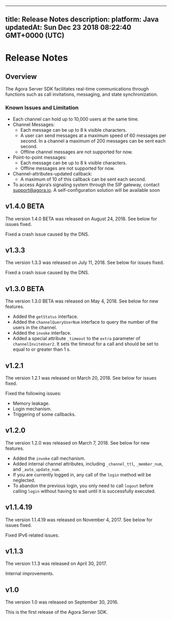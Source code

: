 
---
title: Release Notes
description: 
platform: Java
updatedAt: Sun Dec 23 2018 08:22:40 GMT+0000 (UTC)
---
# Release Notes
## Overview

The Agora Server SDK facilitates real-time communications through functions such as call invitations, messaging, and state synchronization.

### Known Issues and Limitation

-   Each channel can hold up to 10,000 users at the same time.
-   Channel Messages:
    -   Each message can be up to 8 k visible characters.
    -   A user can send messages at a maximum speed of 60 messages per second. In a channel a maximum of 200 messages can be sent each second.
    -   Offline channel messages are not supported for now.
-   Point-to-point messages:
    -   Each message can be up to 8 k visible characters.
    -   Offline messages are not supported for now.
-   Channel-attributes-updated callback:
    -   A maximum of 10 of this callback can be sent each second.
-   To access Agora’s signaling system through the SIP gateway, contact [support@agora.io](mailto:support@agora.io). A self-configuration solution will be available soon


## v1.4.0 BETA

The version 1.4.0 BETA was released on August 24, 2018. See below for issues fixed.

Fixed a crash issue caused by the DNS.

## v1.3.3

The version 1.3.3 was released on July 11, 2018. See below for issues fixed.

Fixed a crash issue caused by the DNS.

## v1.3.0 BETA

The version 1.3.0 BETA was released on May 4, 2018. See below for new features.

-   Added the <code>getStatus</code> interface.
-   Added the <code>channelQueryUserNum</code> interface to query the number of the users in the channel.
-   Added the <code>invoke</code> interface.
-   Added a special attribute <code>_timeout</code> to the <code>extra</code> parameter of <code>channelInviteUser2</code>. It sets the timeout for a call and should be set to equal to or greater than 1 s.


## v1.2.1

The version 1.2.1 was released on March 20, 2018. See below for issues fixed.

Fixed the following issues:

-   Memory leakage.
-   Login mechanism.
-   Triggering of some callbacks.


## v1.2.0 

The version 1.2.0 was released on March 7, 2018. See below for new features.

-   Added the <code>invoke</code> call mechanism.
-   Added internal channel attributes, including `_channel_ttl`,  `_member_num`, and `_auto_update_num`.
-   If you are currently logged in, any call of the <code>login</code> method will be neglected.
-   To abandon the previous login, you only need to call <code>logout</code> before calling <code>login</code> without having to wait until it is successfully executed.


## v1.1.4.19

The version 1.1.4.19 was released on November 4, 2017. See below for issues fixed.

Fixed IPv6 related issues.

## v1.1.3

The version 1.1.3 was released on April 30, 2017.

Internal improvements.

## v1.0

The version 1.0 was released on September 30, 2016.

This is the first release of the Agora Server SDK.



